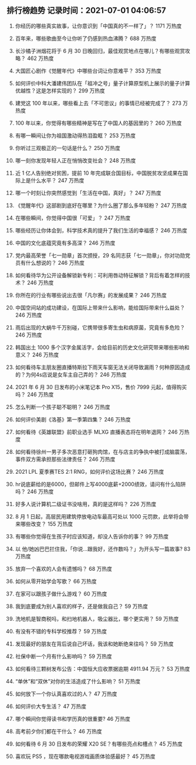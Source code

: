 
## 排行榜趋势 记录时间：2021-07-01 04:06:57
  
  1. 你经历的哪些真实故事，让你意识到「中国真的不一样了」？ 1171 万热度
    
  2. 百年来，哪些歌曲至今让你听了仍感到热血沸腾？ 688 万热度
    
  3. 长沙橘子洲烟花将于 6 月 30 日晚回归，最佳观赏地点在哪儿？有哪些观赏攻略？ 462 万热度
    
  4. 大国匠心剧作《觉醒年代》中哪些台词让你意难平？ 353 万热度
    
  5. 如何评价中科大潘建伟团队在「祖冲之号」量子计算原型机上展示的量子计算优越性？这是怎样实现的？ 299 万热度
    
  6. 建党这 100 年以来，哪些看上去「不可思议」的事情已经被完成了？ 273 万热度
    
  7. 100 年以来，你觉得有哪些精神是写在了中国人的基因里的？ 260 万热度
    
  8. 有哪一瞬间让你为祖国激动得热泪盈眶？ 253 万热度
    
  9. 你听过三观极正的一句话是什么？ 250 万热度
    
  10. 哪一刻你发现年轻人正在悄悄改变社会？ 248 万热度
    
  11. 近 1 亿人告别绝对贫困，提前 10 年完成联合国目标，中国脱贫攻坚成果在国际上是什么水平？ 247 万热度
    
  12. 哪一个时刻让你突然感觉到「生活在中国，真好」？ 247 万热度
    
  13. 《觉醒年代》这部剧到底好在哪里？为什么圈了那么多年轻粉？ 247 万热度
    
  14. 在哪些瞬间，你觉得中国很「可爱」？ 247 万热度
    
  15. 哪些经历让你体会到，科学技术真的提升了我们生活的幸福感？ 246 万热度
    
  16. 中国的文化底蕴究竟有多高深？ 246 万热度
    
  17. 党内最高荣誉「七一勋章」首次颁授，29 名同志获「七一勋章」，你对功勋党员有什么想说的？ 246 万热度
    
  18. 如何看待华为公开设备解锁新专利：可利用唇动特征解锁？背后有着怎样的技术？ 246 万热度
    
  19. 你所在的行业有哪些说出去很「凡尔赛」的发展成果？ 246 万热度
    
  20. 中国空间站的成功建设，在国际上带来什么影响，能给国际带来什么益处？ 246 万热度
    
  21. 雨后出现的大蜗牛千万别碰，它携带很多寄生虫和病原菌，究竟有多危险？ 246 万热度
    
  22. 韩国出土 1000 多个汉字金属活字，会给目前的历史文化研究带来哪些影响和意义？ 246 万热度
    
  23. 如何看待车主朋友圈直播特斯拉下雨天车窗无法关闭导致漏雨？何种原因造成的？为何4s店说是女车主自己弄的？ 246 万热度
    
  24. 2021 年 6 月 30 日发布的小米笔记本 Pro X15，售价 7999 元起，值得购买吗？ 246 万热度
    
  25. 怎么判断一个孩子聪不聪明？ 246 万热度
    
  26. 如何评价美剧《洛基》第一季第四集？ 246 万热度
    
  27. 如何看待《英雄联盟》前职业选手 MLXG 直播表态将在明年退网？ 246 万热度
    
  28. 如何看待徐州一男子多次恶意打砸狗肉馆，在与店主的争执中被打成脑震荡，事件双方需承担那些法律责任？ 246 万热度
    
  29. 2021 LPL 夏季赛TES 2:1 RNG，如何评价这场比赛？ 246 万热度
    
  30. hr说底薪给的是6000，但邮件上写4000底薪+2000绩效，请问有什么陷阱吗？ 246 万热度
    
  31. 好多人说计算机二级证书没啥用，真的是这样吗？ 226 万热度
    
  32. 8 月 1 日起，高层民用建筑停放电动车最高可处以 1000 元罚款，此举将会带来哪些改变？ 155 万热度
    
  33. 有哪些你觉得在生孩子时应该知道，却没人告诉你的事？ 99 万热度
    
  34. 以 他/她凶巴巴拦住我，「你说…跟我好，还作数吗？」为开头写一篇故事? 83 万热度
    
  35. 放弃一个喜欢的人会有遗憾吗？ 68 万热度
    
  36. 如何从零开始学会写歌？ 66 万热度
    
  37. 在家可以跟孩子做什么游戏？ 60 万热度
    
  38. 我到底要成为别人喜欢的样子，还是做我自己？ 59 万热度
    
  39. 洗地机是智商税吗，和扫地机器人，吸尘器比，哪个更实用？ 59 万热度
    
  40. 有没有不错的专科学校推荐？ 59 万热度
    
  41. 发现最好的朋友在背后说自己坏话，我该和她断绝来往吗？ 59 万热度
    
  42. 社保中断一个月有什么影响吗？ 59 万热度
    
  43. 如何看待三颗树发布公告：中国恒大应收票据逾期 4911.94 万元？ 53 万热度
    
  44. “单休”和“双休”对你的生活造成了什么影响？ 51 万热度
    
  45. 如何放下一个你认真喜欢过的人？ 47 万热度
    
  46. 如何评价大专生活？ 47 万热度
    
  47. 哪个瞬间你觉得读书和学历真的很重要? 46 万热度
    
  48. 高考前夕你们都在干什么？ 46 万热度
    
  49. 如何看待 6 月 30 日发布的荣耀 X20 SE？有哪些亮点和槽点？ 45 万热度
    
  50. 喜欢玩 PS5 ，现在哪款电视游戏画质体验感最好？ 45 万热度
    